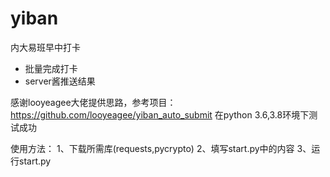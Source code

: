 # yiban
内大易班早中打卡

+ 批量完成打卡
+ server酱推送结果

感谢looyeagee大佬提供思路，参考项目：https://github.com/looyeagee/yiban_auto_submit
在python 3.6,3.8环境下测试成功

使用方法：
1、下载所需库(requests,pycrypto)
2、填写start.py中的内容
3、运行start.py
